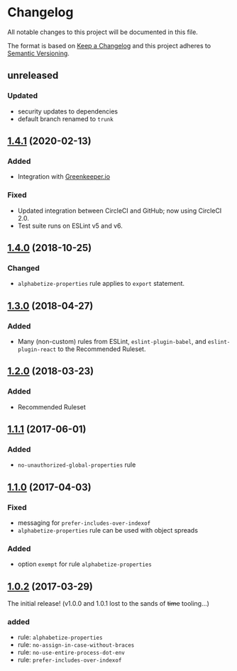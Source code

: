 # Changelog

All notable changes to this project will be documented in this file.

The format is based on [Keep a Changelog] and this project adheres to [Semantic Versioning].


## unreleased

### Updated
- security updates to dependencies
- default branch renamed to `trunk`


## [1.4.1] (2020-02-13)

### Added
- Integration with [Greenkeeper.io]

### Fixed
- Updated integration between CircleCI and GitHub; now using CircleCI 2.0.
- Test suite runs on ESLint v5 and v6.


## [1.4.0] (2018-10-25)

### Changed
- `alphabetize-properties` rule applies to `export` statement.


## [1.3.0] (2018-04-27)

### Added
- Many (non-custom) rules from ESLint, `eslint-plugin-babel`, and `eslint-plugin-react` to the Recommended Ruleset.


## [1.2.0] (2018-03-23)

### Added
- Recommended Ruleset


## [1.1.1] (2017-06-01)

### Added
- `no-unauthorized-global-properties` rule


## [1.1.0] (2017-04-03)

### Fixed
- messaging for `prefer-includes-over-indexof`
- `alphabetize-properties` rule can be used with object spreads

### Added
- option `exempt` for rule `alphabetize-properties`


## [1.0.2] (2017-03-29)

The initial release! (v1.0.0 and 1.0.1 lost to the sands of ~~time~~ tooling...)

### added
- rule: `alphabetize-properties`
- rule: `no-assign-in-case-without-braces`
- rule: `no-use-entire-process-dot-env`
- rule: `prefer-includes-over-indexof`


[1.0.2]: https://github.com/bleacherreport/eslint-plugin-laws-of-the-game/releases/tag/1.0.2
[1.1.0]: https://github.com/bleacherreport/eslint-plugin-laws-of-the-game/releases/tag/1.1.0
[1.1.1]: https://github.com/bleacherreport/eslint-plugin-laws-of-the-game/releases/tag/1.1.1
[1.2.0]: https://github.com/bleacherreport/eslint-plugin-laws-of-the-game/releases/tag/1.2.0
[1.3.0]: https://github.com/bleacherreport/eslint-plugin-laws-of-the-game/releases/tag/1.3.0
[1.4.0]: https://github.com/bleacherreport/eslint-plugin-laws-of-the-game/releases/tag/1.4.0
[1.4.1]: https://github.com/bleacherreport/eslint-plugin-laws-of-the-game/releases/tag/1.4.1
[Greenkeeper.io]: https://greenkeeper.io
[Keep a Changelog]: http://keepachangelog.com/
[Semantic Versioning]: http://semver.org/

